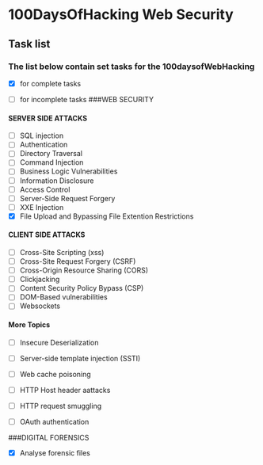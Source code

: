 # 100DaysOfHacking Web Security
## Task list 

### The list below contain set tasks for the 100daysofWebHacking 

-  [x] for complete tasks  

-  [ ] for incomplete tasks 
###WEB SECURITY



#### SERVER SIDE ATTACKS
* [ ] SQL injection
* [ ] Authentication
* [ ] Directory Traversal
* [ ] Command Injection
* [ ] Business Logic Vulnerabilities
* [ ] Information Disclosure
* [ ] Access Control
* [ ] Server-Side Request Forgery
* [ ] XXE Injection
* [X] File Upload and Bypassing File Extention Restrictions

#### CLIENT SIDE ATTACKS
* [ ] Cross-Site Scripting (xss)
* [ ] Cross-Site Request Forgery (CSRF)
* [ ] Cross-Origin Resource Sharing (CORS)
* [ ] Clickjacking
* [ ] Content Security Policy Bypass (CSP)
* [ ] DOM-Based vulnerabilities
* [ ] Websockets

#### More Topics
* [ ] Insecure Deserialization
* [ ] Server-side template injection (SSTI)
* [ ] Web cache poisoning
* [ ] HTTP Host header aattacks
* [ ] HTTP request smuggling
* [ ] OAuth authentication


###DIGITAL FORENSICS
*[X] Analyse forensic files
